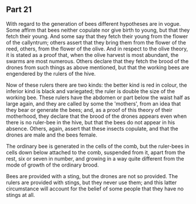 ## Part 21

With regard to the generation of bees different hypotheses are in vogue.
Some affirm that bees neither copulate nor give birth to young, but that they fetch their young.
And some say that they fetch their young from the flower of the callyntrum; others assert that they bring them from the flower of the reed, others, from the flower of the olive.
And in respect to the olive theory, it is stated as a proof that, when the olive harvest is most abundant, the swarms are most numerous.
Others declare that they fetch the brood of the drones from such things as above mentioned, but that the working bees are engendered by the rulers of the hive.

Now of these rulers there are two kinds: the better kind is red in colour, the inferior kind is black and variegated; the ruler is double the size of the working bee.
These rulers have the abdomen or part below the waist half as large again, and they are called by some the 'mothers', from an idea that they bear or generate the bees; and, as a proof of this theory of their motherhood, they declare that the brood of the drones appears even when there is no ruler-bee in the hive, but that the bees do not appear in his absence.
Others, again, assert that these insects copulate, and that the drones are male and the bees female.

The ordinary bee is generated in the cells of the comb, but the ruler-bees in cells down below attached to the comb, suspended from it, apart from the rest, six or seven in number, and growing in a way quite different from the mode of growth of the ordinary brood.

Bees are provided with a sting, but the drones are not so provided.
The rulers are provided with stings, but they never use them; and this latter circumstance will account for the belief of some people that they have no stings at all.


